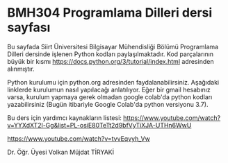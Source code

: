 # BMH304 Programlama Dilleri dersi sayfası

Bu sayfada Siirt Üniversitesi Bilgisayar Mühendisliği Bölümü Programlama Dilleri dersinde işlenen Python kodları paylaşılmaktadır. Kod parçalarının büyük bir kısmı https://docs.python.org/3/tutorial/index.html adresinden alınmıştır. 

Python kurulumu için python.org adresinden faydalanabilirsiniz. Aşağıdaki linklerde kurulumun nasıl yapılacağı anlatılıyor. Eğer bir gmail hesabınız varsa, kurulum yapmaya gerek olmadan google colab'da python kodları yazabilirsiniz (Bugün itibariyle Google Colab'da python versiyonu 3.7). 

Bu ders için yardımcı kaynakların listesi:
https://www.youtube.com/watch?v=YYXdXT2l-Gg&list=PL-osiE80TeTt2d9bfVyTiXJA-UTHn6WwU

https://www.youtube.com/watch?v=tvvEqvyh_Vw

Dr. Öğr. Üyesi Volkan Müjdat TİRYAKİ
